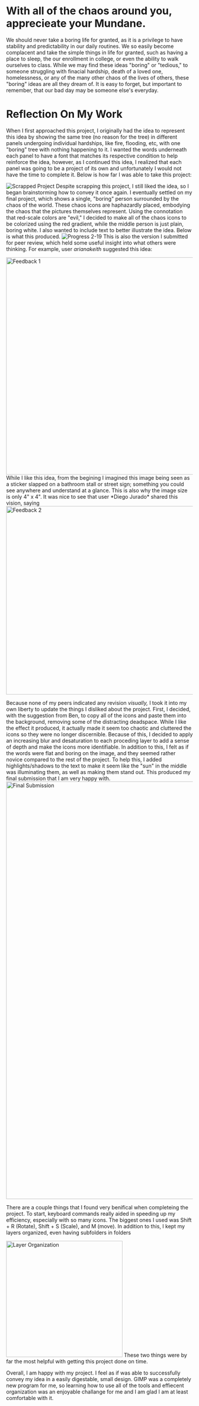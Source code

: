 # With all of the chaos around you, apprecieate your Mundane. 
We should never take a boring life for granted, as it is a privilege to have stability and predictability in our daily routines. 
We so easily become complacent and take the simple things in life for granted, such as having a place to sleep, the our enrollment in college, 
or even the ability to walk ourselves to class. While we may find these ideas "boring" or "tedious," to someone struggling with finacial 
hardship, death of a loved one, homelessness, or any of the many other chaos of the lives of others, these "boring" ideas are all they dream of. 
It is easy to forget, but important to remember, that our bad day may be someone else's everyday. 
# **Reflection On My Work**		
When I first approached this project, I originally had the idea to represent this idea by showing the same tree (no reason for the tree) in different panels undergoing 
individual hardships, like fire, flooding, etc, with one "boring" tree with nothing happening to it. I wanted the words underneath each panel to have a font that matches 
its respective condition to help reinforce the idea, however, as I continued this idea, I realized that each panel was going to be a project of its own and unfortunately 
I would not have the time to complete it. Below is how far I was able to take this project: 

![Scrapped Project](https://user-images.githubusercontent.com/122398220/221002260-99ebdcc4-a57a-431e-9178-4c7e10b2acd3.png)
Despite scrapping this project, I still liked the idea, so I began brainstorming how to convey it once again. I eventually settled on my final project, which shows a 
single, "boring" person surrounded by the chaos of the world. These chaos icons are haphazardly placed, embodying the chaos that the pictures themselves represent. Using 
the connotation that red-scale colors are "evil," I decided to make all of the chaos icons to be colorized using the red gradient, while the middle person is just plain, 
boring white. I also wanted to include text to better illustrate the idea. Below is what this produced. 
![Progress 2-19](https://user-images.githubusercontent.com/122398220/221004666-92dbaed4-03de-4a1b-b122-6639dda92311.png)
This is also the version I submitted for peer review, which held some useful insight into what others were thinking. For example, user *arianakeith* suggested this idea: 

<img width="587" alt="Feedback 1" src="https://user-images.githubusercontent.com/122398220/221005545-f03eed42-bd43-4730-9071-13fc35009345.png">
While I like this idea, from the begining I imagined this image being seen as a sticker slapped on a bathroom stall or street sign; something you could see anywhere and 
understand at a glance. This is also why the image size is only 4" x 4". It was nice to see that user *Diego Jurado* shared this vision, saying <img width="509" alt="Feedback 2" src="https://user-images.githubusercontent.com/122398220/221006825-7b4ef007-4c2d-4f45-bbba-9748ef70b6e1.png">

Because none of my peers indicated any revision *visually,* I took it into my own liberty to update the things I disliked about the project. First, I decided, with the 
suggestion from Ben, to copy all of the icons and paste them into the background, removing some of the distracting deadspace. While I like the effect it produced, it 
actually made it seem too chaotic and cluttered the icons so they were no longer discernible. Because of this, I decided to apply an increasing blur and desaturation 
to each proceding layer to add a sense of depth and make the icons more identifiable. In addition to this, I felt as if the words were flat and boring on the image, 
and they seemed rather novice compared to the rest of the project. To help this, I added highlights/shadows to the text to make it seem like the "sun" in the middle 
was illuminating them, as well as making them stand out. This produced my final submission that I am very happy with. <img width="1128" alt="Final Submission" src="https://user-images.githubusercontent.com/122398220/221008868-9095df52-ee29-404b-9830-4e05bb9608a7.png">

There are a couple things that I found very benifical when completeing the project. To start, keyboard commands really aided in speeding up my efficiency, especially 
with so many icons. The biggest ones I used was Shift + R (Rotate), Shift + S (Scale), and M (move). In addition to this, I kept my layers organized, even having 
subfolders in folders 

<img width="314" alt="Layer Organization" src="https://user-images.githubusercontent.com/122398220/221011338-4dfd31e6-bb2c-47b6-8c4b-e5f2c4b0a96f.png">
These two things were by far the most helpful with getting this project done on time. 

Overall, I am happy with my project. I feel as if was able to successfully convey my idea in a easily digestable, small design. GIMP was a completely new program for me, so learning how to use all of the tools and effiecent organization was an enjoyable challange for me and I am glad I am at least comfortable with it. 
